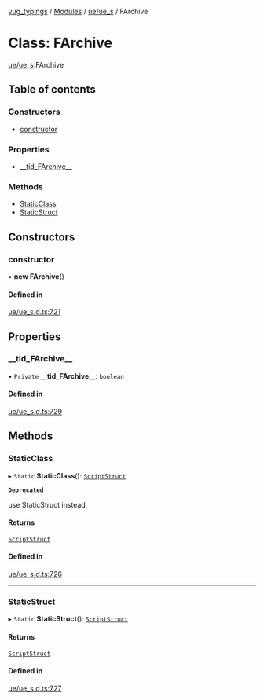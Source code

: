 [yug_typings](../README.md) / [Modules](../modules.md) / [ue/ue\_s](../modules/ue_ue_s.md) / FArchive

# Class: FArchive

[ue/ue_s](../modules/ue_ue_s.md).FArchive

## Table of contents

### Constructors

- [constructor](ue_ue_s.FArchive.md#constructor)

### Properties

- [\_\_tid\_FArchive\_\_](ue_ue_s.FArchive.md#__tid_farchive__)

### Methods

- [StaticClass](ue_ue_s.FArchive.md#staticclass)
- [StaticStruct](ue_ue_s.FArchive.md#staticstruct)

## Constructors

### constructor

• **new FArchive**()

#### Defined in

[ue/ue_s.d.ts:721](https://github.com/YugMetaverse/yug_typings/blob/25cad34/ue/ue_s.d.ts#L721)

## Properties

### \_\_tid\_FArchive\_\_

• `Private` **\_\_tid\_FArchive\_\_**: `boolean`

#### Defined in

[ue/ue_s.d.ts:729](https://github.com/YugMetaverse/yug_typings/blob/25cad34/ue/ue_s.d.ts#L729)

## Methods

### StaticClass

▸ `Static` **StaticClass**(): [`ScriptStruct`](ue_ue.ScriptStruct.md)

**`Deprecated`**

use StaticStruct instead.

#### Returns

[`ScriptStruct`](ue_ue.ScriptStruct.md)

#### Defined in

[ue/ue_s.d.ts:726](https://github.com/YugMetaverse/yug_typings/blob/25cad34/ue/ue_s.d.ts#L726)

___

### StaticStruct

▸ `Static` **StaticStruct**(): [`ScriptStruct`](ue_ue.ScriptStruct.md)

#### Returns

[`ScriptStruct`](ue_ue.ScriptStruct.md)

#### Defined in

[ue/ue_s.d.ts:727](https://github.com/YugMetaverse/yug_typings/blob/25cad34/ue/ue_s.d.ts#L727)
